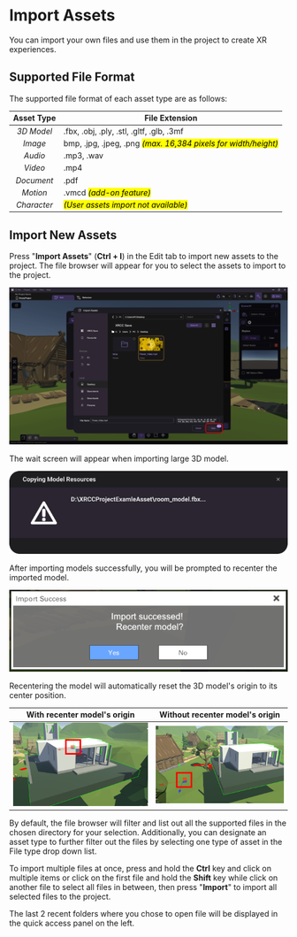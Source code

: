 # Import Assets

You can import your own files and use them in the project to create XR experiences.

## Supported File Format 

The supported file format of each asset type are as follows:

  |Asset Type                   | File Extension|
  |:---------------------------:|--------------------------------------------|
  |*3D Model*                   | .fbx, .obj, .ply, .stl, .gltf, .glb, .3mf|
  |*Image*                      |bmp, .jpg, .jpeg, .png <mark>*(max. 16,384 pixels for width/height)*</mark>|
  |*Audio*                      |.mp3, .wav|
  |*Video*                      |.mp4|
  |*Document*                   |.pdf|
  |*Motion*                     |.vmcd <mark>*(add-on feature)* </mark>|
  |*Character*                  |<mark>*(User assets import not available)*</mark>|

## Import New Assets

Press "**Import Assets**" (**Ctrl + I**) in the Edit tab to import new assets to the project. The file browser will appear for you to select the assets to import to the project.

![](/img/ImportNewAssets/FileBrowser.png)

The wait screen will appear when importing large 3D model.

![](/img/ImportNewAssets/DialogPanel.png)

After importing models successfully, you will be prompted to recenter the imported model.

![](/img/media/media/image75.png)

Recentering the model will automatically reset the 3D model's origin to its center position.

|  With recenter model's origin  |  Without recenter model's origin  |
|--------------------------------|-----------------------------------|
|![](/img/media/media/image76.png)  |  ![](/img/media/media/image77.png)   |

By default, the file browser will filter and list out all the supported files in the chosen directory for your selection. Additionally, you can designate an asset type to further filter out the files by selecting one type of asset in the File type drop down list.

To import multiple files at once, press and hold the **Ctrl** key and click on multiple items or click on the first file and hold the **Shift** key while click on another file to select all files in between, then press "**Import**" to import all selected files to the project.

The last 2 recent folders where you chose to open file will be displayed in the quick access panel on the left.
